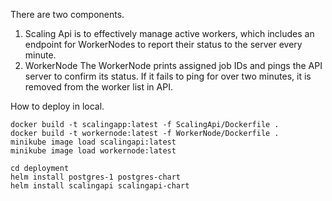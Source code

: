 ﻿There are two components.

1. Scaling Api is to effectively manage active workers, which includes an endpoint for WorkerNodes to report their status to the server every minute.
2. WorkerNode
   The WorkerNode prints assigned job IDs and pings the API server to confirm its status. If it fails to ping for over two minutes, it is removed from the worker list in API. 

How to deploy in local.

```
docker build -t scalingapp:latest -f ScalingApi/Dockerfile .
docker build -t workernode:latest -f WorkerNode/Dockerfile .
minikube image load scalingapi:latest
minikube image load workernode:latest

cd deployment
helm install postgres-1 postgres-chart
helm install scalingapi scalingapi-chart
```